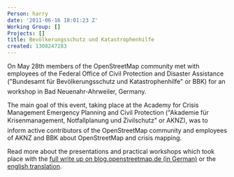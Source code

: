 ```yaml
---
Person: harry
date: '2011-06-16 18:01:23 Z'
Working Group: []
Projects: []
title: Bevölkerungsschutz und Katastrophenhilfe
created: 1308247283
---
```

<p>On May 28th members of the OpenStreetMap community met with employees of the Federal Office of Civil Protection and Disaster Assistance ("Bundesamt für Bevölkerungsschutz und Katastrophenhilfe" or BBK) for an workshop in Bad Neuenahr-Ahrweiler, Germany.</p><p>The main goal of this event, taking place at the Academy for Crisis Management Emergency Planning and Civil Protection ("Akademie für Krisenmanagement, Notfallplanung und Zivilschutz" or AKNZ), was to inform active contributors of the OpenStreetMap community and employees of AKNZ and BBK about OpenStreetMap and crisis mapping.</p><p>Read more about the presentations and practical workshops which took place with the <a href="http://blog.openstreetmap.de/2011/06/openstreetmap-trifft-akademie-fur-krisenmanagement-notfallplanung-und-zivilschutz-2/">full write up on blog.openstreetmap.de (in German)</a> or the <a href="http://neis-one.org/2011/06/osm-akn/">english translation</a>.</p>
